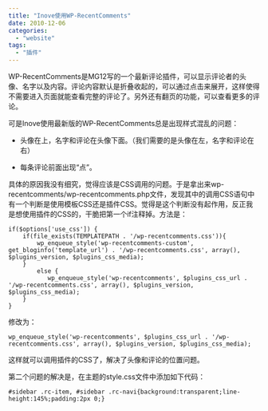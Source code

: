 ```yaml
---
title: "Inove使用WP-RecentComments"
date: 2010-12-06
categories: 
  - "website"
tags: 
  - "插件"
---
```


WP-RecentComments是MG12写的一个最新评论插件，可以显示评论者的头像、名字以及内容。评论内容默认是折叠收起的，可以通过点击来展开，这样使得不需要进入页面就能查看完整的评论了。另外还有翻页的功能，可以查看更多的评论。

可是Inove使用最新版的WP-RecentComments总是出现样式混乱的问题：

- 头像在上，名字和评论在头像下面。（我们需要的是头像在左，名字和评论在右）

- 每条评论前面出现“点”。

具体的原因我没有细究，觉得应该是CSS调用的问题。于是拿出来wp-recentcomments/wp-recentcomments.php文件，发现其中的调用CSS语句中有一个判断是使用模板CSS还是插件CSS。觉得是这个判断没有起作用，反正我是想使用插件的CSS的，干脆把第一个if注释掉。方法是：

```
if($options['use_css']) {
	if(file_exists(TEMPLATEPATH . '/wp-recentcomments.css')){
		wp_enqueue_style('wp-recentcomments-custom', get_bloginfo('template_url') . '/wp-recentcomments.css', array(), $plugins_version, $plugins_css_media);
	} 
        else {
	       wp_enqueue_style('wp-recentcomments', $plugins_css_url . '/wp-recentcomments.css', array(), $plugins_version, $plugins_css_media);
	}
}

```

修改为：

```
wp_enqueue_style('wp-recentcomments', $plugins_css_url . '/wp-recentcomments.css', array(), $plugins_version, $plugins_css_media);

```

这样就可以调用插件的CSS了，解决了头像和评论的位置问题。

第二个问题的解决是，在主题的style.css文件中添加如下代码：

```
#sidebar .rc-item, #sidebar .rc-navi{background:transparent;line-height:145%;padding:2px 0;}

```
